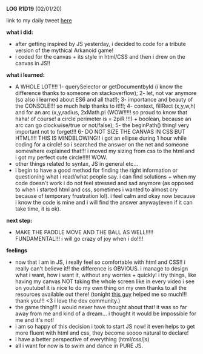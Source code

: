 **LOG R1D19** (02/01/20)

link to my daily tweet [here](https://twitter.com/Nightcoder2/status/1212621969046331392)

**what i did:**
- after getting inspired by JS yesterday, i decided to code for a tribute version of the mythical Arkanoid game!
- i coded for the canvas + its style in html/CSS and then i drew on the canvas in JS!!

**what i learned:**
- A WHOLE LOT!!!! 
1- querySelector or getDocumentbyId (i know the difference thanks to someone on stackoverflow);
2- let, not var anymore (so also i learned about ES6 and all that!);
3- importance and beauty of the CONSOLE!!! so much help thanks to it!!!;
4- context, fillRect (x,y,w,h) and for an arc (x,y,radius, 2xMath.pi (WOW!!!!! so proud to know that haha! of course! a circle perimeter is = 2piR !!!) + boolean, because an arc can go clockwise/true or not/false);
5- the beginPath() thing! very important not to forget!!!
6- DO NOT SIZE THE CANVAS IN CSS BUT HTML!!!! THIS IS MINDBLOWING!! i got an ellipse during 1 hour while coding for a circle! so i searched the answer on the net and someone somewhere explained that!!!
i moved my sizing from css to the html and i got my perfect cute circle!!!!! WOW.
- other things related to syntax, JS in general etc...
- i begin to have a good method for finding the right information or questioning what i read/what people say. 
i can find solutions + when my code doesn't work i do not feel stressed and sad anymore (as opposed to when i started html and css, sometimes i wanted to almost cry because of temporary frustration lol).
i feel calm and okay now because i know the code is mine and i will find the answer anyway(even if it can take time, it is ok).

**next step:**
- MAKE THE PADDLE MOVE AND THE BALL AS WELL!!!!! FUNDAMENTAL!!! i will go crazy of joy when i do!!!!
 
 **feelings**
 - now that i am in JS, i really feel so comfortable with html and CSS!! i really can't believe it!! the difference is OBVIOUS.
 i manage to design what i want, how i want it, without any worries + quickly! 
 i try things, like having my canvas NOT taking the whole screen like in every video i see on youtube!
 it is nice to do my own thing on my own thanks to all the resources available out there! (tonight [this guy](https://twitter.com/christopher4lis) helped me so much!!! 
 thank you!!! <3 i love the dev community.)  
 - the game thing!!! i would never have thought about that! it was so far away from me and kind of a dream... 
 i thought it would be impossible for me and it's not!
 - i am so happy of this decision i took to start JS now! it even helps to get more fluent with html and css, they become soooo natural to declare! 
 - i have a better perspective of everything (html/css/js)
 - all i want for now is to swim and dance in PURE JS.
 
 
